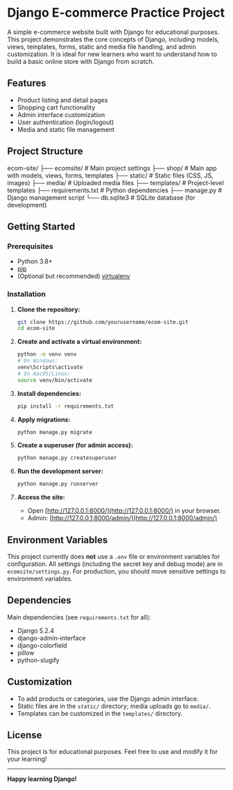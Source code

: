 # Django E-commerce Practice Project

A simple e-commerce website built with Django for educational purposes. This project demonstrates the core concepts of Django, including models, views, templates, forms, static and media file handling, and admin customization. It is ideal for new learners who want to understand how to build a basic online store with Django from scratch.

## Features

- Product listing and detail pages
- Shopping cart functionality
- Admin interface customization
- User authentication (login/logout)
- Media and static file management

## Project Structure
ecom-site/
├── ecomsite/ # Main project settings
├── shop/ # Main app with models, views, forms, templates
├── static/ # Static files (CSS, JS, images)
├── media/ # Uploaded media files
├── templates/ # Project-level templates
├── requirements.txt # Python dependencies
├── manage.py # Django management script
└── db.sqlite3 # SQLite database (for development)

## Getting Started

### Prerequisites

- Python 3.8+
- [pip](https://pip.pypa.io/en/stable/)
- (Optional but recommended) [virtualenv](https://virtualenv.pypa.io/en/latest/)

### Installation

1. **Clone the repository:**
   ```bash
   git clone https://github.com/yourusername/ecom-site.git
   cd ecom-site
   ```

2. **Create and activate a virtual environment:**
   ```bash
   python -m venv venv
   # On Windows:
   venv\Scripts\activate
   # On macOS/Linux:
   source venv/bin/activate
   ```

3. **Install dependencies:**
   ```bash
   pip install -r requirements.txt
   ```

4. **Apply migrations:**
   ```bash
   python manage.py migrate
   ```

5. **Create a superuser (for admin access):**
   ```bash
   python manage.py createsuperuser
   ```

6. **Run the development server:**
   ```bash
   python manage.py runserver
   ```

7. **Access the site:**
   - Open [http://127.0.0.1:8000/](http://127.0.0.1:8000/) in your browser.
   - Admin: [http://127.0.0.1:8000/admin/](http://127.0.0.1:8000/admin/)

## Environment Variables

This project currently does **not** use a `.env` file or environment variables for configuration. All settings (including the secret key and debug mode) are in `ecomsite/settings.py`. For production, you should move sensitive settings to environment variables.

## Dependencies

Main dependencies (see `requirements.txt` for all):

- Django 5.2.4
- django-admin-interface
- django-colorfield
- pillow
- python-slugify

## Customization

- To add products or categories, use the Django admin interface.
- Static files are in the `static/` directory; media uploads go to `media/`.
- Templates can be customized in the `templates/` directory.

## License

This project is for educational purposes. Feel free to use and modify it for your learning!

---

**Happy learning Django!**

